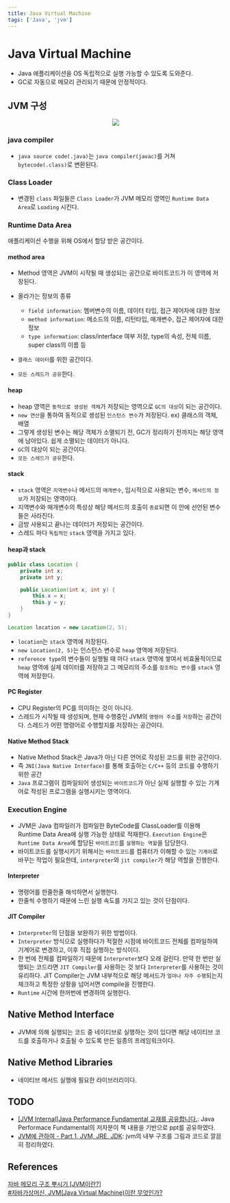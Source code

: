 ```yaml
---
title: Java Virtual Machine
tags: ['Java', 'jvm']
---
```


# Java Virtual Machine
 * Java 애플리케이션을 OS 독립적으로 실행 가능할 수 있도록 도와준다.
 * GC로 자동으로 메모리 관리되기 때문에 안정적이다.

## JVM 구성

<p align=center>
    <img src=https://user-images.githubusercontent.com/59357153/136951463-0690ec5f-a255-4fe9-a95e-ef3113dbbf30.png>
</p>

### java compiler
 * `java source code(.java)`는 `java compiler(javac)`를 거쳐 `bytecode(.class)`로 변환된다.

### Class Loader
 * 변경된 `class` 파일들은 `Class Loader`가 JVM 메모리 영역인 `Runtime Data Area`로 `Loading` 시킨다.

### Runtime Data Area

애플리케이션 수행을 위해 OS에서 할당 받은 공간이다.

#### method area
 * Method 영역은 JVM이 시작될 때 생성되는 공간으로 바이트코드가 이 영역에 저장된다.
 * 올라가는 정보의 종류
    * `field information`: 멤버변수의 이름, 데이터 타입, 접근 제어자에 대한 정보
    * `method information`: 메소드의 이름, 리턴타입, 매개변수, 접근 제어자에 대한 정보
    * `type information`: class/interface 여부 저장, type의 속성, 전체 이름, super class의 이름 등 

 * `클래스 데이터`를 위한 공간이다.
 * `모든 스레드가 공유`한다.

#### heap
 * heap 영역은 `동적으로 생성된 객체`가 저장되는 영역으로 `GC의 대상`이 되는 공간이다.
 * `new 연산`을 통하여 동적으로 생성된 `인스턴스 변수`가 저장된다. ex) 클래스의 객체, 배열
 * 그렇게 생성된 변수는 해당 객체가 소멸되기 전, GC가 정리하기 전까지는 해당 영역에 남아있다. 쉽게 소멸되는 데이터가 아니다.
 * `GC`의 대상이 되는 공간이다.
 * `모든 스레드가 공유`한다.

#### stack
 * `stack` 영역은 `지역변수`나 메서드의 `매개변수`, 임시적으로 사용되는 변수, `메서드의 정보`가 저장되는 영역이다.
 * 지역변수와 매개변수의 특성상 해당 메서드의 호출이 `종료`되면 이 안에 선언된 변수들은 사라진다.
 * 금방 사용되고 끝나는 데이터가 저장되는 공간이다.
 * 스레드 마다 `독립적인` `stack` 영역을 가지고 있다.

#### heap과 stack

```java
public class Location {
    private int x;
    private int y;

    public Location(int x, int y) {
        this.x = x;
        this.y = y;
    }
}
```

```java
Location location = new Location(2, 5);
```

 * `location`는 `stack` 영역에 저장된다.
 * `new Location(2, 5)`는 인스턴스 변수로 `heap` 영역에 저장된다.
 * `reference type`의 변수들이 실행될 때 마다 `stack` 영역에 쌓여서 비효율적이므로 `heap` 영역에 실제 데이터를 저장하고 그 메모리의 주소를 `참조하는 변수`를 `stack` 영역에 저장한다.

#### PC Register
 * CPU Register의 PC를 의미하는 것이 아니다.
 * 스레드가 시작될 때 생성되며, 현재 수행중인 JVM의 `명령어 주소`를 `저장`하는 공간이다. 스레드가 어떤 명령어로 수행할지를 저장하는 공간이다.

#### Native Method Stack
 * Native Method Stack은 Java가 아닌 다른 언어로 작성된 코드를 위한 공간이다.
 * 즉 `JNI(Java Native Interface)`를 통해 호출하는 `C/C++` 등의 코드를 수행하기 위한 공간
 * `Java` 프로그램이 컴파일되어 생성되는 `바이트코드`가 아닌 실제 실행할 수 있는 기계어로 작성된 프로그램을 실행시키는 영역이다.

### Execution Engine
 * JVM은 Java 컴파일러가 컴파일한 ByteCode를 ClassLoader를 이용해 Runtime Data Area에 실행 가능한 상태로 적재한다. `Execution Engine`은 `Runtime Data Area`에 할당된 `바이트코드`를 `실행하는 역할`을 담당한다.
 * 바이트코드를 실행시키기 위해서는 `바이트코드`를 컴퓨터가 이해할 수 있는 `기계어`로 바꾸는 작업이 필요한데, `interpreter`와 `jit compiler`가 해당 역할을 진행한다.

#### Interpreter
 * 명령어를 한줄한줄 해석하면서 실행한다.
 * 한줄씩 수행하기 때문에 느린 실행 속도를 가지고 있는 것이 단점이다.

#### JIT Compiler
 * `Interpreter`의 단점을 보완하기 위한 방법이다. 
 * `Interpreter` 방식으로 실행하다가 적절한 시점에 바이트코드 전체를 컴파일하여 기계어로 변경하고, 이후 직접 실행하는 방식이다. 
 * 한 번에 전체를 컴파일하기 때문에 `Interpreter`보다 오래 걸린다. 만약 한 번만 실행되는 코드라면 `JIT Compiler`를 사용하는 것 보다 `Interpreter`를 사용하는 것이 유리하다. JIT Compiler는 JVM 내부적으로 해당 메서드가 `얼마나 자주 수행`되는지 체크하고 특정한 상황을 넘어서면 compile을 진행한다.
 * `Runtime` 시간에 한꺼번에 변경하여 실행한다.

## Native Method Interface
 * JVM에 의해 실행되는 코드 중 네이티브로 실행하는 것이 있다면 해당 네이티브 코드를 호출하거나 호출될 수 있도록 만든 일종의 프레임워크이다.
 
## Native Method Libraries
 * 네이티브 메서드 실행에 필요한 라이브러리이다.

## TODO
 * [[JVM Internal]Java Performance Fundamental 교재를 공유합니다.](https://performeister.tistory.com/75): Java Performace Fundamental의 저자분이 책 내용을 기반으로 ppt를 공유하였다.
 * [JVM에 관하여 - Part 1, JVM, JRE, JDK](https://tecoble.techcourse.co.kr/post/2021-07-12-jvm-jre-jdk/): jvm의 내부 구조를 그림과 코드로 깔끔히 정리하였다.

## References

[자바 메모리 구조 뿌시기 [JVM이란?]](https://www.youtube.com/watch?v=AWXPnMDZ9I0)<br>
[#자바가상머신, JVM(Java Virtual Machine)이란 무엇인가?](https://asfirstalways.tistory.com/158)

<TagLinks />